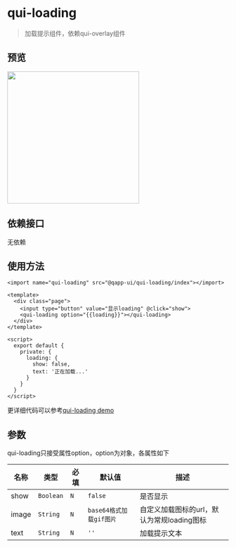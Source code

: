 # qui-loading

> 加载提示组件，依赖qui-overlay组件

## 预览
<img src="https://qapp-ui.github.io/qapp-ui/docs/assets/qui-loading.gif" width="300"/>

## 依赖接口

无依赖

## 使用方法

```ux
<import name="qui-loading" src="@qapp-ui/qui-loading/index"></import>

<template>
  <div class="page">
    <input type="button" value="显示loading" @click="show">
    <qui-loading option="{{loading}}"></qui-loading>
  </div>
</template>

<script>
  export default {
    private: {
      loading: {
        show: false,
        text: '正在加载...'
      }
    }
  }
</script>
```

更详细代码可以参考[qui-loading demo](https://github.com/qapp-ui/qapp-ui/blob/master/src/Loading/index.ux)

## 参数

qui-loading只接受属性option，option为对象，各属性如下

| 名称 | 类型 | 必填 | 默认值 | 描述 |
|--------|---------|--------|-------|-------|
| show | `Boolean` | `N` | `false` | 是否显示
| image | `String` | `N` | `base64格式加载gif图片` |自定义加载图标的url，默认为常规loading图标
| text | `String` | `N` | `''` |加载提示文本

